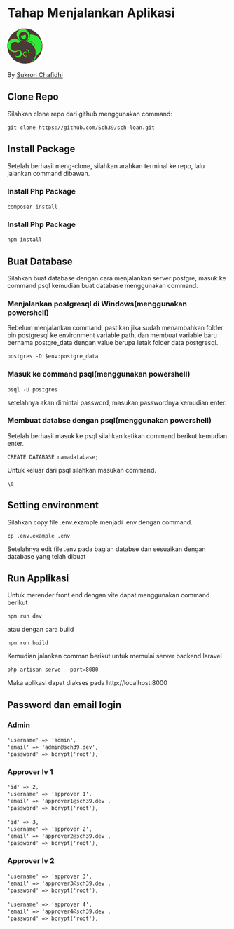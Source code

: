 # Tahap Menjalankan Aplikasi
<img src='./public/icon.png' alt='icon' width='80px' />

By [Sukron Chafidhi](https://profile.sch39.dev)

## Clone Repo
Silahkan clone repo dari github menggunakan command:
```
git clone https://github.com/Sch39/sch-loan.git
```

## Install Package
Setelah berhasil meng-clone, silahkan arahkan terminal ke repo, lalu jalankan command dibawah.
### Install Php Package
```
composer install
```

### Install Php Package
```
npm install
```
## Buat Database
Silahkan buat database dengan cara menjalankan server postgre, masuk ke command psql kemudian buat database menggunakan command.
### Menjalankan postgresql di Windows(menggunakan powershell)
Sebelum menjalankan command, pastikan jika sudah menambahkan folder bin postgresql ke environment variable path, dan membuat variable baru bernama postgre_data dengan value berupa letak folder data postgresql. 
```
postgres -D $env:postgre_data
```

### Masuk ke command psql(menggunakan powershell)
```
psql -U postgres
```
setelahnya akan dimintai password, masukan passwordnya kemudian enter.

### Membuat databse dengan psql(menggunakan powershell)
Setelah berhasil masuk ke psql silahkan ketikan command berikut kemudian enter.
```
CREATE DATABASE namadatabase;
```
Untuk keluar dari psql silahkan masukan command.
```
\q
```


## Setting environment
Silahkan copy file .env.example menjadi .env dengan command.
```
cp .env.example .env
```

Setelahnya edit file .env pada bagian databse dan sesuaikan dengan database yang telah dibuat

## Run Applikasi
Untuk merender front end dengan vite dapat menggunakan command berikut
```
npm run dev
```
atau dengan cara build
```
npm run build
```

Kemudian jalankan comman berikut untuk memulai server backend laravel
```
php artisan serve --port=8000
```
Maka aplikasi dapat diakses pada http://localhost:8000


## Password dan email login

### Admin
```
'username' => 'admin',
'email' => 'admin@sch39.dev',
'password' => bcrypt('root'),
```
### Approver lv 1

```
'id' => 2,
'username' => 'approver 1',
'email' => 'approver1@sch39.dev',
'password' => bcrypt('root'),

'id' => 3,
'username' => 'approver 2',
'email' => 'approver2@sch39.dev',
'password' => bcrypt('root'),
```

### Approver lv 2
```
'username' => 'approver 3',
'email' => 'approver3@sch39.dev',
'password' => bcrypt('root'),

'username' => 'approver 4',
'email' => 'approver4@sch39.dev',
'password' => bcrypt('root'),

```